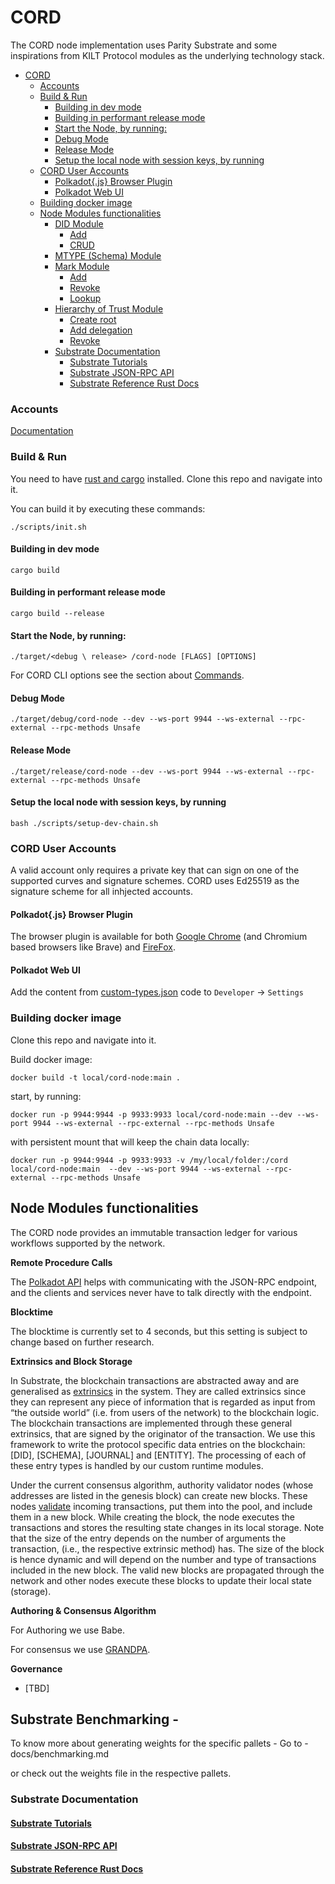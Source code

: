 <!-- [![Build and Test](https://github.com/dhiway/cord-node/workflows/Build%20and%20Test/badge.svg)](https://github.com/dhiway/cord-node/actions) -->

# CORD

The CORD node implementation uses Parity Substrate and some inspirations from KILT Protocol modules
as the underlying technology stack.

- [CORD](#cord)
  - [Accounts](#accounts)
  - [Build & Run](#build--run)
    - [Building in dev mode](#building-in-dev-mode)
    - [Building in performant release mode](#building-in-performant-release-mode)
    - [Start the Node, by running:](#start-the-node-by-running)
    - [Debug Mode](#debug-mode)
    - [Release Mode](#release-mode)
    - [Setup the local node with session keys, by running](#setup-the-local-node-with-session-keys-by-running)
  - [CORD User Accounts](#cord-user-accounts)
    - [Polkadot{.js} Browser Plugin](#polkadotjs-browser-plugin)
    - [Polkadot Web UI](#polkadot-web-ui)
  - [Building docker image](#building-docker-image)
  - [Node Modules functionalities](#node-modules-functionalities)
    - [DID Module](#did-module)
      - [Add](#add)
      - [CRUD](#crud)
    - [MTYPE (Schema) Module](#mtype-schema-module)
    - [Mark Module](#mark-module)
      - [Add](#add-1)
      - [Revoke](#revoke)
      - [Lookup](#lookup)
    - [Hierarchy of Trust Module](#hierarchy-of-trust-module)
      - [Create root](#create-root)
      - [Add delegation](#add-delegation)
      - [Revoke](#revoke-1)
    - [Substrate Documentation](#substrate-documentation)
      - [Substrate Tutorials](#substrate-tutorials)
      - [Substrate JSON-RPC API](#substrate-json-rpc-api)
      - [Substrate Reference Rust Docs](#substrate-reference-rust-docs)

### Accounts

[Documentation](./docs/accounts.md)

### Build & Run

You need to have [rust and cargo](https://doc.rust-lang.org/cargo/getting-started/installation.html) installed. Clone this repo and navigate into it.

You can build it by executing these commands:

```
./scripts/init.sh
```

#### Building in dev mode

```
cargo build
```

#### Building in performant release mode

```
cargo build --release
```

#### Start the Node, by running:

```
./target/<debug \ release> /cord-node [FLAGS] [OPTIONS]
```

For CORD CLI options see the section about [Commands](#cord-cli-options).

#### Debug Mode

```
./target/debug/cord-node --dev --ws-port 9944 --ws-external --rpc-external --rpc-methods Unsafe
```

#### Release Mode

```
./target/release/cord-node --dev --ws-port 9944 --ws-external --rpc-external --rpc-methods Unsafe
```

#### Setup the local node with session keys, by running

```
bash ./scripts/setup-dev-chain.sh
```

### CORD User Accounts

A valid account only requires a private key that can sign on one of the supported curves and signature schemes. CORD uses Ed25519 as the signature scheme for all inhjected accounts.

#### Polkadot{.js} Browser Plugin

The browser plugin is available for both [Google Chrome](https://chrome.google.com/webstore/detail/polkadot%7Bjs%7D-extension/mopnmbcafieddcagagdcbnhejhlodfdd?hl=en) (and Chromium based browsers like Brave) and [FireFox](https://addons.mozilla.org/en-US/firefox/addon/polkadot-js-extension).

#### Polkadot Web UI

Add the content from [custom-types.json](./custom-types.json) code to `Developer` -> `Settings`

### Building docker image

Clone this repo and navigate into it.

Build docker image:

```
docker build -t local/cord-node:main .
```

start, by running:

```
docker run -p 9944:9944 -p 9933:9933 local/cord-node:main --dev --ws-port 9944 --ws-external --rpc-external --rpc-methods Unsafe
```

with persistent mount that will keep the chain data locally:

```
docker run -p 9944:9944 -p 9933:9933 -v /my/local/folder:/cord local/cord-node:main  --dev --ws-port 9944 --ws-external --rpc-external --rpc-methods Unsafe
```

## Node Modules functionalities

The CORD node provides an immutable transaction ledger for various workflows supported by the network.

**Remote Procedure Calls**

The [Polkadot API](https://polkadot.js.org/api/) helps with communicating with the JSON-RPC endpoint, and the clients and services never have to talk directly with the endpoint.

**Blocktime**

The blocktime is currently set to 4 seconds, but this setting is subject to change based on further research.

**Extrinsics and Block Storage**

In Substrate, the blockchain transactions are abstracted away and are generalised as [extrinsics](https://docs.substrate.dev/docs/extrinsics) in the system. They are called extrinsics since they can represent any piece of information that is regarded as input from “the outside world” (i.e. from users of the network) to the blockchain logic. The blockchain transactions are implemented through these general extrinsics, that are signed by the originator of the transaction. We use this framework to write the protocol specific data entries on the blockchain: [DID], [SCHEMA], [JOURNAL] and [ENTITY]. The processing of each of these entry types is handled by our custom runtime modules.

Under the current consensus algorithm, authority validator nodes (whose addresses are listed
in the genesis block) can create new blocks. These nodes [validate](https://substrate.dev/docs/en/knowledgebase/learn-substrate/tx-pool#transaction-lifecycle) incoming transactions, put them into the pool, and include them in a new block. While creating the block, the node executes the transactions and stores the resulting state changes in its local storage. Note that the size of the entry depends on the number of arguments the transaction, (i.e., the respective extrinsic method) has. The size of the block is hence dynamic and will depend on the number and type of transactions included in the new block. The valid new blocks are propagated through the network and other nodes execute these blocks to update their local state (storage).

**Authoring & Consensus Algorithm**

For Authoring we use Babe.

For consensus we use [GRANDPA](https://github.com/paritytech/substrate#2-description).

**Governance**

- [TBD]

## Substrate Benchmarking -

To know more about generating weights for the specific pallets -
Go to - docs/benchmarking.md

or check out the weights file in the respective pallets.

### Substrate Documentation

#### [Substrate Tutorials](https://substrate.dev/en/tutorials)

#### [Substrate JSON-RPC API](https://polkadot.js.org/docs/substrate/rpc)

#### [Substrate Reference Rust Docs](https://substrate.dev/rustdocs/v2.0.0/sc_service/index.html)
